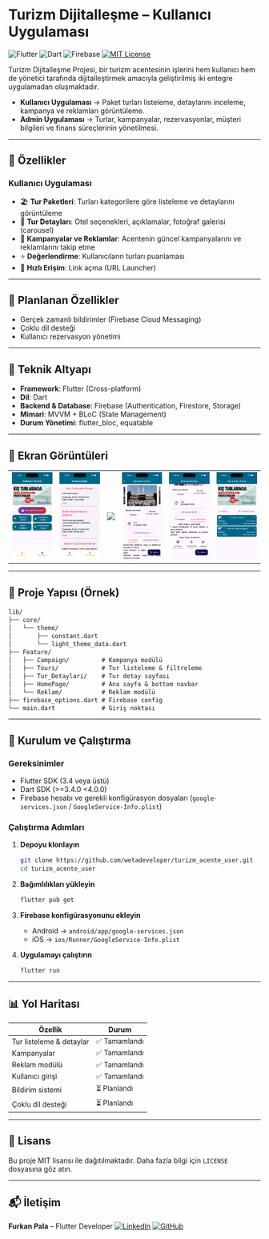 # Turizm Dijitalleşme – Kullanıcı Uygulaması

![Flutter](https://img.shields.io/badge/Flutter-02569B?logo=flutter\&logoColor=white)
![Dart](https://img.shields.io/badge/Dart-0175C2?logo=dart\&logoColor=white)
![Firebase](https://img.shields.io/badge/Firebase-FFCA28?logo=firebase\&logoColor=black)
[![MIT License](https://img.shields.io/badge/license-MIT-blue.svg)](LICENSE)

Turizm Dijitalleşme Projesi, bir turizm acentesinin işlerini hem kullanıcı hem de yönetici tarafında dijitalleştirmek amacıyla geliştirilmiş iki entegre uygulamadan oluşmaktadır.

* **Kullanıcı Uygulaması** → Paket turları listeleme, detaylarını inceleme, kampanya ve reklamları görüntüleme.
* **Admin Uygulaması** → Turlar, kampanyalar, rezervasyonlar, müşteri bilgileri ve finans süreçlerinin yönetilmesi.

---

## 🌟 Özellikler

### Kullanıcı Uygulaması

* 🏖️ **Tur Paketleri**: Turları kategorilere göre listeleme ve detaylarını görüntüleme
* 🏨 **Tur Detayları**: Otel seçenekleri, açıklamalar, fotoğraf galerisi (carousel)
* 📢 **Kampanyalar ve Reklamlar**: Acentenin güncel kampanyalarını ve reklamlarını takip etme
* ⭐ **Değerlendirme**: Kullanıcıların turları puanlaması
* 🔗 **Hızlı Erişim**: Link açma (URL Launcher)

---

## 🚧 Planlanan Özellikler

* Gerçek zamanlı bildirimler (Firebase Cloud Messaging)
* Çoklu dil desteği
* Kullanıcı rezervasyon yönetimi

---

## 🧰 Teknik Altyapı

* **Framework**: Flutter (Cross-platform)
* **Dil**: Dart
* **Backend & Database**: Firebase (Authentication, Firestore, Storage)
* **Mimari**: MVVM + BLoC (State Management)
* **Durum Yönetimi**: flutter_bloc, equatable

---

## 📸 Ekran Görüntüleri

<table>
  <tr>
    <td><img src="assets/screenshots/home.png" width="150"/></td>
    <td><img src="assets/screenshots/kampanyalar.png" width="150"/></td>
    <td><img src="assets/screenshots/otelsecekleri.png" width="150"/></td>
    <td><img src="assets/screenshots/turdetaylari.png" width="150"/></td>
    <td><img src="assets/screenshots/turdetaylari2.png" width="150"/></td>
    <td><img src="assets/screenshots/turlar.png" width="150"/></td>
  </tr>
</table>

---

## 📂 Proje Yapısı (Örnek)

```plaintext
lib/
├── core/
│   └── theme/
│       ├── constant.dart
│       └── light_theme_data.dart
├── Feature/
│   ├── Campaign/         # Kampanya modülü
│   ├── Tours/            # Tur listeleme & filtreleme
│   ├── Tur_Detaylari/    # Tur detay sayfası
│   ├── HomePage/         # Ana sayfa & bottom navbar
│   └── Reklam/           # Reklam modülü
├── firebase_options.dart # Firebase config
└── main.dart             # Giriş noktası
```

---

## 🚀 Kurulum ve Çalıştırma

### Gereksinimler

* Flutter SDK (3.4 veya üstü)
* Dart SDK (>=3.4.0 <4.0.0)
* Firebase hesabı ve gerekli konfigürasyon dosyaları (`google-services.json` / `GoogleService-Info.plist`)

### Çalıştırma Adımları

1. **Depoyu klonlayın**

   ```bash
   git clone https://github.com/wetadeveloper/turizm_acente_user.git
   cd turizm_acente_user
   ```

2. **Bağımlılıkları yükleyin**

   ```bash
   flutter pub get
   ```

3. **Firebase konfigürasyonunu ekleyin**

   * Android → `android/app/google-services.json`
   * iOS → `ios/Runner/GoogleService-Info.plist`

4. **Uygulamayı çalıştırın**

   ```bash
   flutter run
   ```

---

## 📊 Yol Haritası

| Özellik                  | Durum        |
| ------------------------ | ------------ |
| Tur listeleme & detaylar | ✅ Tamamlandı |
| Kampanyalar              | ✅ Tamamlandı |
| Reklam modülü            | ✅ Tamamlandı |
| Kullanıcı girişi         | ✅ Tamamlandı |
| Bildirim sistemi         | ⏳ Planlandı  |
| Çoklu dil desteği        | ⏳ Planlandı  |

---

## 📄 Lisans

Bu proje MIT lisansı ile dağıtılmaktadır. Daha fazla bilgi için `LICENSE` dosyasına göz atın.

---

## 📬 İletişim

**Furkan Pala** – Flutter Developer
[![LinkedIn](https://img.shields.io/badge/LinkedIn-0077B5?logo=linkedin)](https://www.linkedin.com/in/furkan-pala-9086191b0/)
[![GitHub](https://img.shields.io/badge/GitHub-000000?logo=github)](https://github.com/wetadeveloper)

